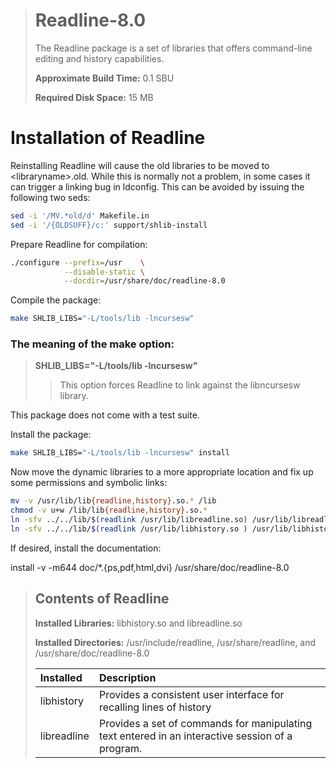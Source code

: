 > # Readline-8.0
>
> The Readline package is a set of libraries that offers command-line editing and history capabilities.
>
> **Approximate Build Time:** 0.1 SBU
>
> **Required Disk Space:** 15 MB

# Installation of Readline

Reinstalling Readline will cause the old libraries to be moved to \<libraryname>.old. While this is normally not a problem, in some cases it can trigger a linking bug in ldconfig. This can be avoided by issuing the following two seds:

```sh
sed -i '/MV.*old/d' Makefile.in
sed -i '/{OLDSUFF}/c:' support/shlib-install
```

Prepare Readline for compilation:

```sh
./configure --prefix=/usr    \
            --disable-static \
            --docdir=/usr/share/doc/readline-8.0
```

Compile the package:

```sh
make SHLIB_LIBS="-L/tools/lib -lncursesw"
```

### The meaning of the make option:

> **SHLIB_LIBS="-L/tools/lib -lncursesw"**
>
> > This option forces Readline to link against the libncursesw library.

This package does not come with a test suite.

Install the package:

```sh
make SHLIB_LIBS="-L/tools/lib -lncursesw" install
```

Now move the dynamic libraries to a more appropriate location and fix up some permissions and symbolic links:

```sh
mv -v /usr/lib/lib{readline,history}.so.* /lib
chmod -v u+w /lib/lib{readline,history}.so.*
ln -sfv ../../lib/$(readlink /usr/lib/libreadline.so) /usr/lib/libreadline.so
ln -sfv ../../lib/$(readlink /usr/lib/libhistory.so ) /usr/lib/libhistory.so
```

If desired, install the documentation:

install -v -m644 doc/\*.{ps,pdf,html,dvi} /usr/share/doc/readline-8.0

> ## Contents of Readline
>
> **Installed Libraries:** libhistory.so and libreadline.so
>
> **Installed Directories:** /usr/include/readline, /usr/share/readline, and /usr/share/doc/readline-8.0
>
> | Installed   | Description                                                                                      |
> | :---------- | :----------------------------------------------------------------------------------------------- |
> | libhistory  | Provides a consistent user interface for recalling lines of history                              |
> | libreadline | Provides a set of commands for manipulating text entered in an interactive session of a program. |
